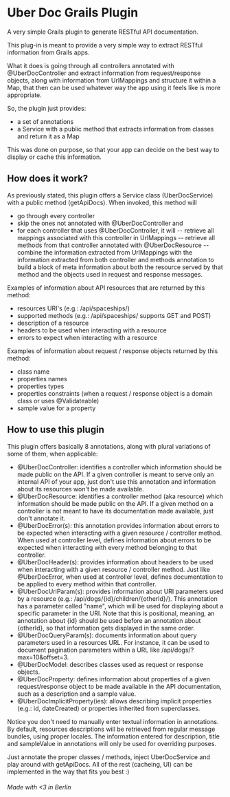 # Uber Doc Grails Plugin

A very simple Grails plugin to generate RESTful API documentation.

This plug-in is meant to provide a very simple way to extract RESTful information from Grails apps.

What it does is going through all controllers annotated with @UberDocController and extract information from request/response objects, along with information from UrlMappings
and structure it within a Map, that then can be used whatever way the app using it feels like is more appropriate.

So, the plugin just provides:
- a set of annotations
- a Service with a public method that extracts information from classes and return it as a Map

This was done on purpose, so that your app can decide on the best way to display or cache this information.

## How does it work?

As previously stated, this plugin offers a Service class (UberDocService) with a public method (getApiDocs). When invoked, this method will

- go through every controller
- skip the ones not annotated with @UberDocController and
- for each controller that uses @UberDocController, it will
-- retrieve all mappings associated with this controller in UrlMappings
-- retrieve all methods from that controller annotated with @UberDocResource
-- combine the information extracted from UrlMappings with the information extracted from both controller and methods annotation to build a block of meta information about both the resource served by that method and the objects used in request and response messages.

Examples of information about API resources that are returned by this method:

- resources URI's (e.g.: /api/spaceships/)
- supported methods (e.g.: /api/spaceships/ supports GET and POST)
- description of a resource
- headers to be used when interacting with a resource
- errors to expect when interacting with a resource

Examples of information about request / response objects returned by this method:
- class name
- properties names
- properties types
- properties constraints (when a request / response object is a domain class or uses @Validateable)
- sample value for a property


## How to use this plugin

This plugin offers basically 8 annotations, along with plural variations of some of them, when applicable:

- @UberDocController: identifies a controller which information should be made public on the API. If a given controller is meant to serve only an internal API of your app, just don't use this annotation and information about its resources won't be made available.
- @UberDocResource: identifies a controller method (aka resource) which information should be made public on the API. If a given method on a controller is not meant to have its documentation made available, just don't annotate it.
- @UberDocError(s): this annotation provides information about errors to be expected when interacting with a given resource / controller method. When used at controller level, defines information about errors to be expected when interacting with every method belonging to that controller.
- @UberDocHeader(s): provides information about headers to be used when interacting with a given resource / controller method. Just like @UberDocError, when used at controller level, defines documentation to be applied to every method within that controller.
- @UberDocUriParam(s): provides information about URI parameters used by a resource (e.g.: /api/dogs/{id}/children/{otherId}/). This annotation has a parameter called "name", which will be used for displaying about a specific parameter in the URI. Note that this is positional, meaning, an annotation about {id} should be used before an annotation about {otherId}, so that information gets displayed in the same order.
- @UberDocQueryParam(s): documents information about query parameters used in a resources URL. For instance, it can be used to document pagination parameters within a URL like /api/dogs/?max=10&offset=3.
- @UberDocModel: describes classes used as request or response objects.
- @UberDocProperty: defines information about properties of a given request/response object to be made available in the API documentation, such as a description and a sample value.
- @UberDocImplicitProperty(ies): allows describing implicit properties (e.g.: id, dateCreated) or properties inherited from superclasses.

Notice you don't need to manually enter textual information in annotations. By default, resources descriptions will be retrieved from regular message bundles, using proper locales. The information entered for description, title and sampleValue in annotations will only be used for overriding purposes. 

Just annotate the proper classes / methods, inject UberDocService and play around with getApiDocs. All of the rest (cacheing, UI) can be implemented in the way that fits you best :)




###### Made with <3 in Berlin